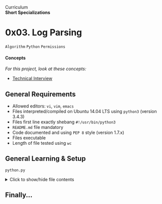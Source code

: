 Curriculum <br>
**Short Specializations** <br>

# 0x03. Log Parsing

`Algorithm` `Python` `Permissions`

#### Concepts

_For this project, look at these concepts:_

* [Technical Interview](https://www.alx-intranet.hbtn.io/concepts/100005)

## General Requirements

* Allowed editors: `vi`, `vim`, `emacs`
* Files interpreted/compiled on Ubuntu 14.04 LTS using `python3` (version 3.4.3)
* Files first line exactly shebang `#!/usr/bin/python3`
* `README.md` file mandatory
* Code documented and using `PEP 8` style (version 1.7.x)
* Files executable
* Length of file tested using `wc`

## General Learning & Setup

`python.py`
<details>
  <summary>Click to show/hide file contents</summary>

  ```python
  import sys, argv
  if __name__ == "__main__":

  class ClassAct:
  	pass

  def fn():
      pass
  ```
</details>

## Finally...
